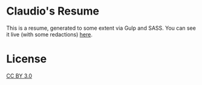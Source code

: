 # Claudio's Resume

This is a resume, generated to some extent via Gulp and SASS. You can see it live (with some redactions) [here](https://claudiopro.github.io/resume/).

# License

[CC BY 3.0](http://creativecommons.org/licenses/by/3.0/legalcode)
